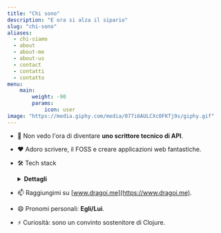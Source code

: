 ```yaml
---
title: "Chi sono"
description: "E ora si alza il sipario"
slug: "chi-sono"
aliases:
  - chi-siamo
  - about
  - about-me
  - about-us
  - contact
  - contatti
  - contatto
menu:
    main: 
        weight: -90
        params:
            icon: user
image: "https://media.giphy.com/media/077i6AULCXc0FKTj9s/giphy.gif"
---
```

 
- 🔭 Non vedo l'ora di diventare **uno scrittore tecnico di API**.
- ❤️ Adoro scrivere, il FOSS e creare applicazioni web fantastiche.
- 🛠️ Tech stack <details><summary><b>Dettagli</b></summary>
  <p>
  
  | **Category**  | **Technologies**                                                                                                                       |
  |---------------|-------------------------------------------------------------------------------------------------------------------------------------------|
  | **Scripting** | Babashka, BASH                                                                                                                            |
  | **Frontend**  | HTML, TailwindCSS, JavaScript, ClojureScript, React, Vite                                                                                  |
  | **Backend**   | Clojure, NodeJS, JVM, Nginx, Hugo                                                                                                                          |
  | **Cloud**     | [![Netlify](https://img.shields.io/static/v1?label=&message=Netlify&color=00C7B7&logo=netlify&logoColor=FFFFFF)](https://netlify.com/)     |
  | **DevOps**    | [![Docker](https://img.shields.io/static/v1?label=&message=Docker&color=2496ED&logo=docker&logoColor=FFFFFF)](https://docker.com/), Gitea |
  | **OS**        | Linux, MacOS, Windows                                                                                                                     |
  | **Editors**   | Emacs, VIM, VSCode                                                                                                                        |

  </p></details>
- 📫 Raggiungimi su [www.dragoi.me](https://www.dragoi.me).
- 😄 Pronomi personali: **Egli/Lui**.
- ⚡️ Curiosità: sono un convinto sostenitore di Clojure.
